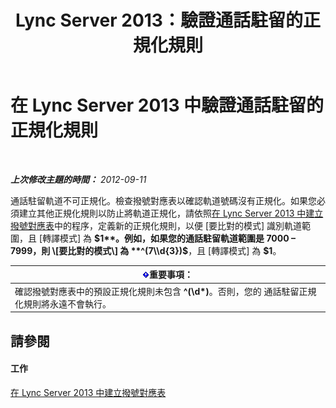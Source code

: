 ﻿---
title: Lync Server 2013：驗證通話駐留的正規化規則
TOCTitle: 驗證通話駐留的正規化規則
ms:assetid: deaa170f-041e-45cb-8eab-f02931ab541e
ms:mtpsurl: https://technet.microsoft.com/zh-tw/library/Gg398981(v=OCS.15)
ms:contentKeyID: 49292545
ms.date: 08/24/2015
mtps_version: v=OCS.15
ms.translationtype: HT
---

# 在 Lync Server 2013 中驗證通話駐留的正規化規則

 

_**上次修改主題的時間：** 2012-09-11_

通話駐留軌道不可正規化。檢查撥號對應表以確認軌道號碼沒有正規化。如果您必須建立其他正規化規則以防止將軌道正規化，請依照[在 Lync Server 2013 中建立撥號對應表](lync-server-2013-create-a-dial-plan.md)中的程序，定義新的正規化規則，以便 \[要比對的模式\] 識別軌道範圍，且 \[轉譯模式\] 為 **$1**。例如，如果您的通話駐留軌道範圍是 7000 – 7999，則 \[要比對的模式\] 為 **^(7\\d{3})$**，且 \[轉譯模式\] 為 **$1**。

<table>
<thead>
<tr class="header">
<th><img src="images/Gg412908.important(OCS.15).gif" title="important" alt="important" />重要事項：</th>
</tr>
</thead>
<tbody>
<tr class="odd">
<td>確認撥號對應表中的預設正規化規則未包含 <strong>^(\d*)</strong>。否則，您的 通話駐留正規化規則將永遠不會執行。</td>
</tr>
</tbody>
</table>


## 請參閱

#### 工作

[在 Lync Server 2013 中建立撥號對應表](lync-server-2013-create-a-dial-plan.md)

